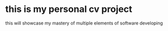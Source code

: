 # this is my personal cv project 
this will showcase my mastery of multiple elements of software developing 